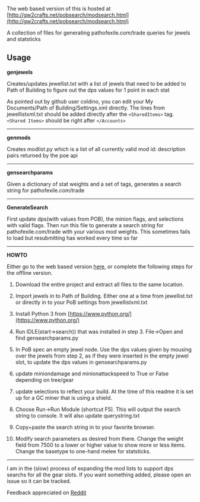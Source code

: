 The web based version of this is hosted at [http://gw2crafts.net/pobsearch/modsearch.html](http://gw2crafts.net/pobsearch/modsearch.html)

A collection of files for generating pathofexile.com/trade queries for jewels and statsticks

Usage
-----

**genjewels** 

Creates/updates jewellist.txt with a list of jewels that need to be added to Path of Building to figure out the dps values for 1 point in each stat

As pointed out by github user coldino, you can edit your My Documents/Path of Building/Settings.xml directly.  The lines from jewellistxml.txt should be added directly after the `<SharedItems>` tag.  `<Shared Items>` should be right after `</Accounts>`

***

**genmods** 

Creates modlist.py which is a list of all currently valid mod id: description pairs returned by the poe api

***

**gensearchparams**

Given a dictionary of stat weights and a set of tags, generates a search string for pathofexile.com/trade

***

**GenerateSearch**

First update dps(with values from POB), the minion flags, and selections with valid flags.  Then run this file to generate a search string for pathofexile.com/trade with your various mod weights.  This sometimes fails to load but resubmitting has worked every time so far

***

**HOWTO**

Either go to the web based version [here](http://gw2crafts.net/pobsearch/modsearch.html), or complete the following steps for the offline version.

1) Download the entire project and extract all files to the same location.

2) Import jewels in to Path of Building.  Either one at a time from jewellist.txt or directly in to your PoB settings from jewellistxml.txt

3) Install Python 3 from [https://www.python.org/](https://www.python.org/) 

4) Run IDLE(start->search)) that was installed in step 3.  File->Open and find gensearchparams.py

5) In PoB spec an empty jewel node.  Use the dps values given by mousing over the jewels from step 2, as if they were inserted in the empty jewel slot, to update the dps values in gensearchparams.py

6) update miniondamage and minionattackspeed to True or False depending on tree/gear

7) update selections to reflect your build.  At the time of this readme it is set up for a GC miner that is using a shield.

8) Choose Run->Run Module (shortcut F5).  This will output the search string to console.  It will also update querystring.txt

9) Copy+paste the search string in to your favorite browser.

10) Modify search parameters as desired from there.  Change the weight field from 7500 to a lower or higher value to show more or less items.  Change the basetype to one-hand melee for statsticks.

***

I am in the (slow) process of expanding the mod lists to support dps searchs for all the gear slots.  If you want something added, please open an issue so it can be tracked.

Feedback appreciated on [Reddit](https://www.reddit.com/r/pathofexiledev/comments/9jkwru/python_tool_to_generate_search_strings_for_dps/)